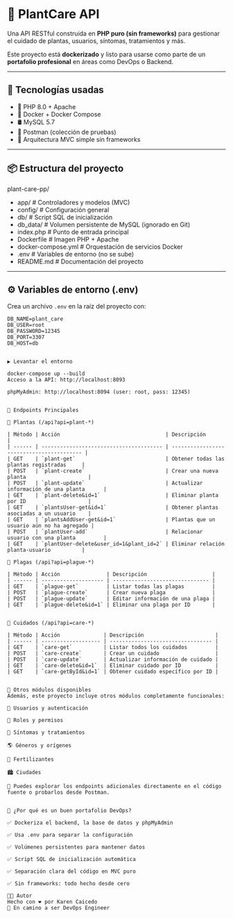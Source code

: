 # 🌿 PlantCare API

Una API RESTful construida en **PHP puro (sin frameworks)** para gestionar el cuidado de plantas, usuarios, síntomas, tratamientos y más.

Este proyecto está **dockerizado** y listo para usarse como parte de un **portafolio profesional** en áreas como DevOps o Backend.

---

## 🚀 Tecnologías usadas

- 🐘 PHP 8.0 + Apache
- 🐳 Docker + Docker Compose
- 🛢️ MySQL 5.7
- 🧪 Postman (colección de pruebas)
- 🧰 Arquitectura MVC simple sin frameworks

---

## 📦 Estructura del proyecto
plant-care-pp/
- app/ # Controladores y modelos (MVC)
- config/ # Configuración general
- db/ # Script SQL de inicialización
- db_data/ # Volumen persistente de MySQL (ignorado en Git)
- index.php # Punto de entrada principal
- Dockerfile # Imagen PHP + Apache
- docker-compose.yml # Orquestación de servicios Docker
- .env # Variables de entorno (no se sube)
- README.md # Documentación del proyecto

---

## ⚙️ Variables de entorno (.env)

Crea un archivo `.env` en la raíz del proyecto con:

```env
DB_NAME=plant_care
DB_USER=root
DB_PASSWORD=12345
DB_PORT=3307
DB_HOST=db


▶️ Levantar el entorno

docker-compose up --build
Acceso a la API: http://localhost:8093

phpMyAdmin: http://localhost:8094 (user: root, pass: 12345)


🔧 Endpoints Principales

🌿 Plantas (/api?api=plant-*)

| Método | Acción                                  | Descripción                               |
| ------ | --------------------------------------- | ----------------------------------------- |
| GET    | `plant-get`                             | Obtener todas las plantas registradas     |
| POST   | `plant-create`                          | Crear una nueva planta                    |
| POST   | `plant-update`                          | Actualizar información de una planta      |
| GET    | `plant-delete&id=1`                     | Eliminar planta por ID                    |
| GET    | `plantsUser-get&id=1`                   | Obtener plantas asociadas a un usuario    |
| GET    | `plantsAddUser-get&id=1`                | Plantas que un usuario aún no ha agregado |
| POST   | `plantUser-add`                         | Relacionar usuario con una planta         |
| GET    | `plantUser-delete&user_id=1&plant_id=2` | Eliminar relación planta-usuario          |

🐛 Plagas (/api?api=plague-*)

| Método | Acción               | Descripción                     |
| ------ | -------------------- | ------------------------------- |
| GET    | `plague-get`         | Listar todas las plagas         |
| POST   | `plague-create`      | Crear nueva plaga               |
| POST   | `plague-update`      | Editar información de una plaga |
| GET    | `plague-delete&id=1` | Eliminar una plaga por ID       |


🧼 Cuidados (/api?api=care-*)

| Método | Acción              | Descripción                       |
| ------ | ------------------- | --------------------------------- |
| GET    | `care-get`          | Listar todos los cuidados         |
| POST   | `care-create`       | Crear un cuidado                  |
| POST   | `care-update`       | Actualizar información de cuidado |
| GET    | `care-delete&id=1`  | Eliminar cuidado por ID           |
| GET    | `care-getById&id=1` | Obtener cuidado específico por ID |


🧩 Otros módulos disponibles
Además, este proyecto incluye otros módulos completamente funcionales:

👤 Usuarios y autenticación

🔐 Roles y permisos

🧬 Síntomas y tratamientos

🌎 Géneros y orígenes

🌾 Fertilizantes

🏙️ Ciudades

📌 Puedes explorar los endpoints adicionales directamente en el código fuente o probarlos desde Postman.


🧰 ¿Por qué es un buen portafolio DevOps?

✅ Dockeriza el backend, la base de datos y phpMyAdmin

✅ Usa .env para separar la configuración

✅ Volúmenes persistentes para mantener datos

✅ Script SQL de inicialización automática

✅ Separación clara del código en MVC puro

✅ Sin frameworks: todo hecho desde cero

👩‍💻 Autor
Hecho con ❤️ por Karen Caicedo
🚀 En camino a ser DevOps Engineer
